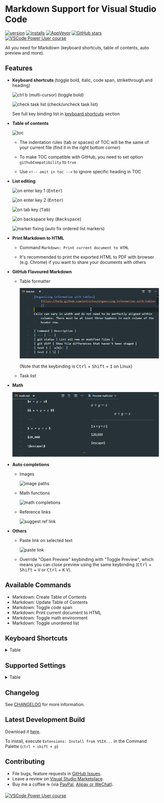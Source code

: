 # Markdown Support for Visual Studio Code

[![version](https://img.shields.io/vscode-marketplace/v/yzhang.markdown-all-in-one.svg?style=flat-square&label=vscode%20marketplace)](https://marketplace.visualstudio.com/items?itemName=yzhang.markdown-all-in-one)
[![installs](https://img.shields.io/vscode-marketplace/d/yzhang.markdown-all-in-one.svg?style=flat-square)](https://marketplace.visualstudio.com/items?itemName=yzhang.markdown-all-in-one)
[![AppVeyor](https://img.shields.io/appveyor/ci/yzhang-gh/vscode-markdown.svg?style=flat-square&label=appveyor%20build)](https://ci.appveyor.com/project/yzhang-gh/vscode-markdown)
[![GitHub stars](https://img.shields.io/github/stars/yzhang-gh/vscode-markdown.svg?style=flat-square&label=github%20stars)](https://github.com/yzhang-gh/vscode-markdown)
[![VSCode Power User course](https://img.shields.io/badge/Learn%20-VSCode%20Power%20User%20Course%20%E2%86%92-gray.svg?colorA=444444&colorB=4F44D6)](https://VSCode.pro?utm_source=MarkdownAllInOne)

All you need for Markdown (keyboard shortcuts, table of contents, auto preview and more).

## Features

- **Keyboard shortcuts** (toggle bold, italic, code span, strikethrough and heading)

  ![ctrl b (multi-cursor)](images/gifs/multi-ctrl-b-light.gif) (toggle bold)

  ![check task list](images/gifs/keybinding-tasklist.gif) (check/uncheck task list)

  See full key binding list in [keyboard shortcuts](#keyboard-shortcuts) section

- **Table of contents**

  ![toc](images/toc.png)

  - The indentation rules (tab or spaces) of TOC will be the same of your current file (find it in the right bottom corner)

  - To make TOC compatible with GitHub, you need to set option `githubCompatibility` to `true`

  - Use `<!-- omit in toc -->` to ignore specific heading in TOC

- **List editing**

  ![on enter key 1](images/gifs/on-enter-key1.gif) (<kbd>Enter</kbd>)

  ![on enter key 2](images/gifs/on-enter-key2.gif) (<kbd>Enter</kbd>)

  ![on tab key](images/gifs/on-tab-key.gif) (<kbd>Tab</kbd>)

  ![on backspace key](images/gifs/on-backspace-key.gif) (<kbd>Backspace</kbd>)

  ![marker fixing](images/gifs/marker-fixing.gif) (auto fix ordered list markers)

- **Print Markdown to HTML**

  - Command `Markdown: Print current document to HTML`

  - It's recommended to print the exported HTML to PDF with browser (e.g. Chrome) if you want to share your documents with others

- **GitHub Flavoured Markdown**

  - Table formatter

    ![table-formatter](images/gifs/table-formatter.gif)

    (Note that the keybinding is <kbd>Ctrl</kbd> + <kbd>Shift</kbd> + <kbd>I</kbd> on Linux)

  - Task list

- **Math**

  ![math](images/math.png)

- **Auto completions**

  - Images

    ![image paths](images/image-completions.png)

  - Math functions

    ![math completions](images/math-completions.png)

  - Reference links

    ![suggest ref link](images/gifs/suggest-ref-link-light.png)

- **Others**

  - Paste link on selected text

    ![paste link](images/gifs/paste-link-light.gif)

  - Override "Open Preview" keybinding with "Toggle Preview", which means you can close preview using the same keybinding (<kbd>Ctrl</kbd> + <kbd>Shift</kbd> + <kbd>V</kbd> or <kbd>Ctrl</kbd> + <kbd>K</kbd> <kbd>V</kbd>).

## Available Commands

- Markdown: Create Table of Contents
- Markdown: Update Table of Contents
- Markdown: Toggle code span
- Markdown: Print current document to HTML
- Markdown: Toggle math environment
- Markdown: Toggle unordered list

## Keyboard Shortcuts

<details>
<summary>Table</summary>

| Key                                               | Command                      |
| ------------------------------------------------- | ---------------------------- |
| <kbd>Ctrl</kbd> + <kbd>B</kbd>                    | Toggle bold                  |
| <kbd>Ctrl</kbd> + <kbd>I</kbd>                    | Toggle italic                |
| <kbd>Alt</kbd> + <kbd>S</kbd>                     | Toggle strikethrough         |
| <kbd>Ctrl</kbd> + <kbd>Shift</kbd> + <kbd>]</kbd> | Toggle heading (uplevel)     |
| <kbd>Ctrl</kbd> + <kbd>Shift</kbd> + <kbd>[</kbd> | Toggle heading (downlevel)   |
| <kbd>Ctrl</kbd> + <kbd>M</kbd>                    | Toggle math environment      |
| <kbd>Alt</kbd> + <kbd>C</kbd>                     | Check/Uncheck task list item |
| <kbd>Ctrl</kbd> + <kbd>Shift</kbd> + <kbd>V</kbd> | Toggle preview               |
| <kbd>Ctrl</kbd> + <kbd>K</kbd> <kbd>V</kbd>       | Toggle preview to side       |

</details>

## Supported Settings

<details>
<summary>Table</summary>

| Name                                               | Default    | Description                                                       |
| -------------------------------------------------- | ---------- | ----------------------------------------------------------------- |
| `markdown.extension.toc.levels`                    | `1..6`     | Control the heading levels to show in the table of contents.      |
| `markdown.extension.toc.unorderedList.marker`      | `-`        | Use `-`, `*` or `+` in the table of contents (for unordered list) |
| `markdown.extension.toc.orderedList`               | `false`    | Use ordered list in the table of contents.                        |
| `markdown.extension.toc.plaintext`                 | `false`    | Just plain text.                                                  |
| `markdown.extension.toc.updateOnSave`              | `true`     | Automatically update the table of contents on save.               |
| `markdown.extension.toc.githubCompatibility`       | `false`    | GitHub compatibility                                              |
| `markdown.extension.preview.autoShowPreviewToSide` | `false`    | Automatically show preview when opening a Markdown file.          |
| `markdown.extension.orderedList.marker`            | `ordered`  | Or `one`: always use `1.` as ordered list marker                  |
| `markdown.extension.orderedList.autoRenumber`      | `true`     | Auto fix list markers as you edits                                |
| `markdown.extension.italic.indicator`              | `*`        | Use `*` or `_` to wrap italic text                                |
| `markdown.extension.showExplorer`                  | `true`     | Show outline view in explorer panel                               |
| `markdown.extension.print.absoluteImgPath`         | `true`     | Convert image path to absolute path                               |
| `markdown.extension.print.imgToBase64`             | `false`    | Convert images to base64 when printing to HTML                    |
| `markdown.extension.syntax.decorations`            | `true`     | Add decorations to strikethrough and code spans                   |
| `markdown.extension.syntax.plainTheme`             | `false`    | A distraction-free theme                                          |
| `markdown.extension.toc.tabSize`                   | `auto`     | Control the indentation size of TOC (`auto` or a number)          |
| `markdown.extension.list.indentationSize`          | `adaptive` | Use different indentation size for ordered and unordered list     |

</details>

## Changelog

See [CHANGELOG](CHANGELOG.md) for more information.

## Latest Development Build

Download it [here](https://ci.appveyor.com/project/yzhang-gh/vscode-markdown/build/artifacts).

To install, execute `Extensions: Install from VSIX...` in the Command Palette (`ctrl + shift + p`)

## Contributing

- File bugs, feature requests in [GitHub Issues](https://github.com/yzhang-gh/vscode-markdown/issues).
- Leave a review on [Visual Studio Marketplace](https://marketplace.visualstudio.com/items?itemName=yzhang.markdown-all-in-one#review-details).
- Buy me a coffee ☕ (via [PayPal](https://www.paypal.me/2yzhang), [Alipay or WeChat](donate.md)).

[![VSCode Power User course](https://img.shields.io/badge/Learn%20-VSCode%20Power%20User%20Course%20%E2%86%92-gray.svg?colorA=444444&colorB=4F44D6)](https://VSCode.pro?utm_source=MarkdownAllInOne)
